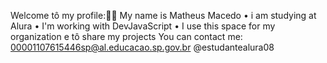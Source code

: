   Welcome tô my profile:🤙🏼
  My name is Matheus Macedo
  • i am studying at Alura
  • I'm working with DevJavaScript
  • I use this space for my organization e tô share my projects 
  You can contact me: 
  00001107615446sp@al.educacao.sp.gov.br
  @estudantealura08 
